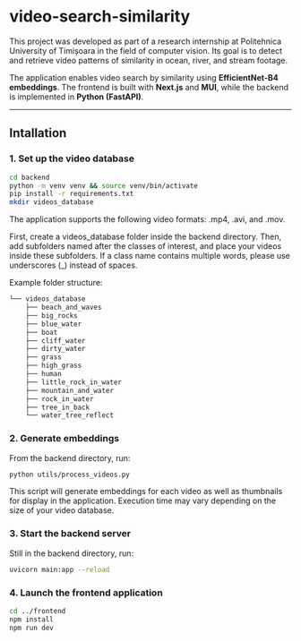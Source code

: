 # video-search-similarity

This project was developed as part of a research internship at Politehnica University of Timișoara in the field of computer vision.
Its goal is to detect and retrieve video patterns of similarity in ocean, river, and stream footage.

The application enables video search by similarity using **EfficientNet-B4 embeddings**.
The frontend is built with **Next.js** and **MUI**, while the backend is implemented in **Python (FastAPI)**.

---

## Intallation

### 1. Set up the video database
```bash
cd backend
python -m venv venv && source venv/bin/activate
pip install -r requirements.txt
mkdir videos_database
```

The application supports the following video formats: .mp4, .avi, and .mov.

First, create a videos_database folder inside the backend directory.
Then, add subfolders named after the classes of interest, and place your videos inside these subfolders.
If a class name contains multiple words, please use underscores (_) instead of spaces.

Example folder structure:

```bash
└── videos_database
    ├── beach_and_waves
    ├── big_rocks
    ├── blue_water
    ├── boat
    ├── cliff_water
    ├── dirty_water
    ├── grass
    ├── high_grass
    ├── human
    ├── little_rock_in_water
    ├── mountain_and_water
    ├── rock_in_water
    ├── tree_in_back
    └── water_tree_reflect
```

### 2. Generate embeddings

From the backend directory, run:

```bash
python utils/process_videos.py
```

This script will generate embeddings for each video as well as thumbnails for display in the application.
Execution time may vary depending on the size of your video database.

### 3. Start the backend server

Still in the backend directory, run:

```bash
uvicorn main:app --reload
```

### 4. Launch the frontend application

```bash
cd ../frontend
npm install
npm run dev
```
